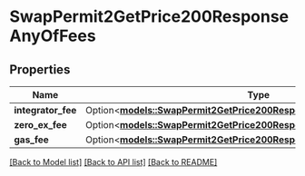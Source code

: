 # SwapPermit2GetPrice200ResponseAnyOfFees

## Properties

Name | Type | Description | Notes
------------ | ------------- | ------------- | -------------
**integrator_fee** | Option<[**models::SwapPermit2GetPrice200ResponseAnyOfFeesIntegratorFee**](swap__permit2__getPrice_200_response_anyOf_fees_integratorFee.md)> |  | 
**zero_ex_fee** | Option<[**models::SwapPermit2GetPrice200ResponseAnyOfFeesZeroExFee**](swap__permit2__getPrice_200_response_anyOf_fees_zeroExFee.md)> |  | 
**gas_fee** | Option<[**models::SwapPermit2GetPrice200ResponseAnyOfFeesGasFee**](swap__permit2__getPrice_200_response_anyOf_fees_gasFee.md)> |  | 

[[Back to Model list]](../README.md#documentation-for-models) [[Back to API list]](../README.md#documentation-for-api-endpoints) [[Back to README]](../README.md)


